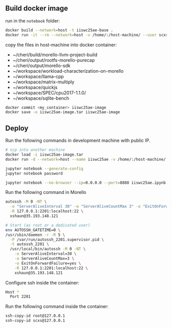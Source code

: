 ## Build docker image
run in the `notebook` folder:
```bash
docker build --network=host -t iiswc25ae-base .
docker run -it --rm --network=host -v /home/:/host-machine/ --user scxs iiswc25ae-base
```

copy the files in host-machine into docker container:
- ~/cheri/build/morello-llvm-project-build
- ~/cheri/output/rootfs-morello-purecap
- ~/cheri/output/morello-sdk
- ~/workspace/workload-characterization-on-morello
- ~/workspace/llama-cpp
- ~/workspace/matrix-multiply
- ~/workspace/quickjs
- ~/workspace/SPEC/cpu2017-1.1.0/
- ~/workspace/sqlite-bench

```bash
docker commit <my_container> iiswc25ae-image
docker save -o iiswc25ae-image.tar iiswc25ae-image
```

## Deploy
Run the following commands in development machine with public IP.
```bash
# scp into another machine
docker load -i iiswc25ae-image.tar
docker run -d --network=host --name iiswc25ae -v /home/:/host-machine/ --user scxs iiswc25ae-image:v2 tail -f /dev/null

jupyter notebook --generate-config
jupyter notebook password

jupyter notebook --no-browser --ip=0.0.0.0 --port=8888 iiswc25ae.ipynb
```

Run the following command in Morello
```bash
autossh -M 0 -NT \
  -o "ServerAliveInterval 30" -o "ServerAliveCountMax 3" -o "ExitOnForwardFailure yes" \
  -R 127.0.0.1:2201:localhost:22 \
  xshaun@35.193.148.121

# Start (as root or a dedicated user)
env AUTOSSH_GATETIME=0 \
/usr/sbin/daemon -r -R 5 \
  -P /var/run/autossh_2201.supervisor.pid \
  -t autossh_2201 \
  /usr/local/bin/autossh -M 0 -NT \
    -o ServerAliveInterval=30 \
    -o ServerAliveCountMax=3 \
    -o ExitOnForwardFailure=yes \
    -R 127.0.0.1:2201:localhost:22 \
    xshaun@35.193.148.121
```

Configure ssh inside the container:
```bash
Host *
  Port 2201
```

Run the following command inside the container:
```bash
ssh-copy-id root@127.0.0.1
ssh-copy-id scxs@127.0.0.1
```